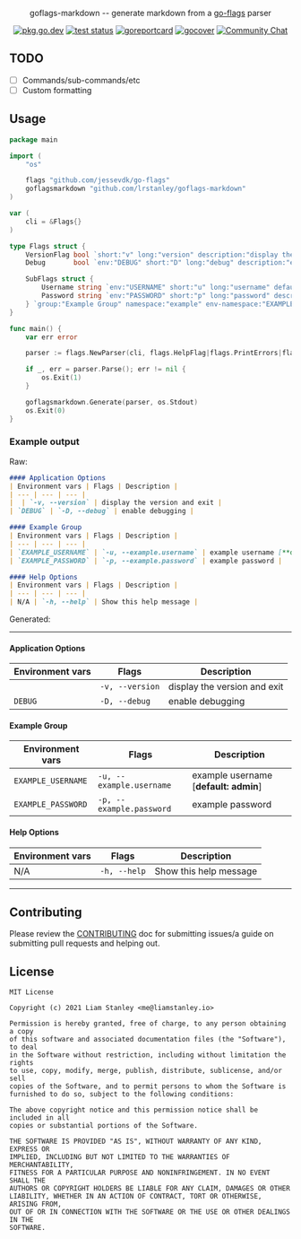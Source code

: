 <p align="center">goflags-markdown -- generate markdown from a <a href="https://github.com/jessevdk/go-flags">go-flags</a> parser</p>
<p align="center">
  <a href="https://pkg.go.dev/github.com/lrstanley/goflags-markdown"><img src="https://pkg.go.dev/badge/github.com/lrstanley/goflags-markdown" alt="pkg.go.dev"></a>
  <a href="https://github.com/lrstanley/goflags-markdown/actions"><img src="https://github.com/lrstanley/goflags-markdown/workflows/test/badge.svg" alt="test status"></a>
  <a href="https://goreportcard.com/report/github.com/lrstanley/goflags-markdown"><img src="https://goreportcard.com/badge/github.com/lrstanley/goflags-markdown" alt="goreportcard"></a>
  <a href="https://gocover.io/github.com/lrstanley/goflags-markdown"><img src="http://gocover.io/_badge/github.com/lrstanley/goflags-markdown" alt="gocover"></a>
  <a href="https://liam.sh/chat"><img src="https://img.shields.io/badge/Community-Chat%20with%20us-green.svg" alt="Community Chat"></a>
</p>

## TODO

- [ ] Commands/sub-commands/etc
- [ ] Custom formatting

## Usage

```go
package main

import (
	"os"

	flags "github.com/jessevdk/go-flags"
	goflagsmarkdown "github.com/lrstanley/goflags-markdown"
)

var (
	cli = &Flags{}
)

type Flags struct {
	VersionFlag bool `short:"v" long:"version" description:"display the version and exit"`
	Debug       bool `env:"DEBUG" short:"D" long:"debug" description:"enable debugging"`

	SubFlags struct {
		Username string `env:"USERNAME" short:"u" long:"username" default:"admin" description:"example username"`
		Password string `env:"PASSWORD" short:"p" long:"password" description:"example password"`
	} `group:"Example Group" namespace:"example" env-namespace:"EXAMPLE"`
}

func main() {
	var err error

	parser := flags.NewParser(cli, flags.HelpFlag|flags.PrintErrors|flags.PassDoubleDash)

	if _, err = parser.Parse(); err != nil {
		os.Exit(1)
	}

	goflagsmarkdown.Generate(parser, os.Stdout)
	os.Exit(0)
}
```

### Example output

Raw:

```markdown
#### Application Options
| Environment vars | Flags | Description |
| --- | --- | --- |
|  | `-v, --version` | display the version and exit |
| `DEBUG` | `-D, --debug` | enable debugging |

#### Example Group
| Environment vars | Flags | Description |
| --- | --- | --- |
| `EXAMPLE_USERNAME` | `-u, --example.username` | example username [**default: admin**] |
| `EXAMPLE_PASSWORD` | `-p, --example.password` | example password |

#### Help Options
| Environment vars | Flags | Description |
| --- | --- | --- |
| N/A | `-h, --help` | Show this help message |
```

Generated:

------------

#### Application Options
| Environment vars | Flags | Description |
| --- | --- | --- |
|  | `-v, --version` | display the version and exit |
| `DEBUG` | `-D, --debug` | enable debugging |

#### Example Group
| Environment vars | Flags | Description |
| --- | --- | --- |
| `EXAMPLE_USERNAME` | `-u, --example.username` | example username [**default: admin**] |
| `EXAMPLE_PASSWORD` | `-p, --example.password` | example password |

#### Help Options
| Environment vars | Flags | Description |
| --- | --- | --- |
| N/A | `-h, --help` | Show this help message |

------------

## Contributing

Please review the [CONTRIBUTING](CONTRIBUTING.md) doc for submitting issues/a guide
on submitting pull requests and helping out.


## License

```
MIT License

Copyright (c) 2021 Liam Stanley <me@liamstanley.io>

Permission is hereby granted, free of charge, to any person obtaining a copy
of this software and associated documentation files (the "Software"), to deal
in the Software without restriction, including without limitation the rights
to use, copy, modify, merge, publish, distribute, sublicense, and/or sell
copies of the Software, and to permit persons to whom the Software is
furnished to do so, subject to the following conditions:

The above copyright notice and this permission notice shall be included in all
copies or substantial portions of the Software.

THE SOFTWARE IS PROVIDED "AS IS", WITHOUT WARRANTY OF ANY KIND, EXPRESS OR
IMPLIED, INCLUDING BUT NOT LIMITED TO THE WARRANTIES OF MERCHANTABILITY,
FITNESS FOR A PARTICULAR PURPOSE AND NONINFRINGEMENT. IN NO EVENT SHALL THE
AUTHORS OR COPYRIGHT HOLDERS BE LIABLE FOR ANY CLAIM, DAMAGES OR OTHER
LIABILITY, WHETHER IN AN ACTION OF CONTRACT, TORT OR OTHERWISE, ARISING FROM,
OUT OF OR IN CONNECTION WITH THE SOFTWARE OR THE USE OR OTHER DEALINGS IN THE
SOFTWARE.
```
